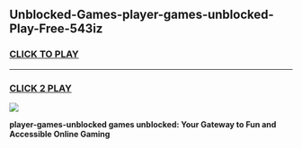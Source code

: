 
## Unblocked-Games-player-games-unblocked-Play-Free-543iz
<h3>
<a href="https://premium76.site?title=player-games-unblocked&ref=15A">CLICK TO PLAY</a></h3>
<hr>

<h3>
<a href="https://premium76.site?title=player-games-unblocked&ref=15A">CLICK 2 PLAY</a>
  
</h3>

<a href="https://premium76.site?title=player-games-unblocked&ref=15A"><img src="https://clearcache.store/games.png"></a>


**player-games-unblocked games unblocked: Your Gateway to Fun and Accessible Online Gaming**
